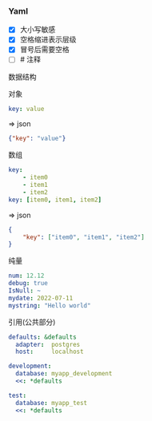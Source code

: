 ### Yaml

- [x] 大小写敏感
- [x] 空格缩进表示层级
- [x] 冒号后需要空格
- [ ] \# 注释

数据结构

对象

~~~yaml
key: value
~~~

=> json

~~~json
{"key": "value"}
~~~

数组

~~~yaml
key:
	- item0
	- item1
	- item2
key: [item0, item1, item2]
~~~

=> json

~~~json
{
    "key": ["item0", "item1", "item2"]
}
~~~

纯量

~~~yaml
num: 12.12
debug: true
IsNull: ~
mydate: 2022-07-11
mystring: "Hello world"
~~~

引用(公共部分)

~~~yaml
defaults: &defaults
  adapter:  postgres
  host:     localhost

development:
  database: myapp_development
  <<: *defaults

test:
  database: myapp_test
  <<: *defaults
~~~

